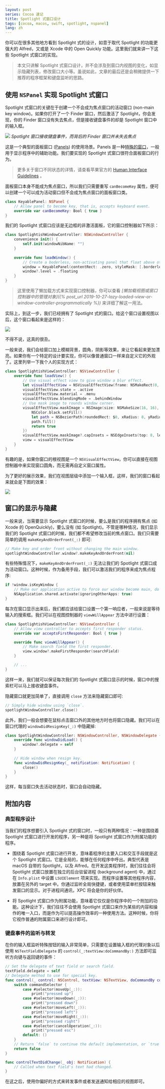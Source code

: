 ```yaml
---
layout: post
series: Cocoa 速记
title: Spotlight 式窗口设计
tags: [cocoa, macos, swift, spotlight, nspanel]
lang: zh
---
```


你可以在很多其他地方看到 Spotlight 式的设计，如意于取代 Spotlight 的功能更强大的 Alfred，又或是 Xcode 中的 Open Quickly 功能。这里我们就来讲一下这些 Spotlight 式窗口的实现。

> 本文只讲解 Spotlight 式窗口设计，并不会涉及到窗口内视图的变化，如显示隐藏列表，修改窗口大小等。虽说如此，文章的最后还是会稍微提供一下推荐的程序框架和键盘监听的思路。

## 使用 `NSPanel` 实现 Spotlight 式窗口

Spotlight 式窗口的关键在于创建一个不会成为焦点窗口的活动窗口 (non-main key window)。如果你打开了一个 Finder 窗口，然后激活了 Spotlight，你会发现，你的 Finder 窗口没有失去焦点，但是接收键盘事件的却是 Spotlight 窗口中的输入框。

![](/assets/img/4d5b0619-cf2e-40b5-b306-bdc65d204333.png)
*Spotlight 窗口接收键盘事件，而背后的 Finder 窗口并未失去焦点*

这是一个典型的面板窗口 ([Panels](https://developer.apple.com/design/human-interface-guidelines/macos/windows-and-views/panels/)) 的使用场景。Panels 是一种[特殊的窗口](https://developer.apple.com/library/archive/documentation/Cocoa/Conceptual/WinPanel/Concepts/UsingPanels.html#//apple_ref/doc/uid/20000224)，一般用于显示程序中的辅助功能。我们要实现的 Spotlight 式窗口很符合面板窗口的行为。

> 更多关于窗口不同状态的详情，请查看苹果官方的 [Human Interface Guidelines](https://developer.apple.com/design/human-interface-guidelines/macos/windows-and-views/window-anatomy/#window-states) 。

面板窗口本身不能成为焦点窗口，所以我们只需要重写 `canBecomeKey` 属性，便可以创建一个可以成为活动窗口但不会成为焦点窗口的面板窗口类。

```swift
class KeyablePanel: NSPanel {
    // Allow panel to become key, that is, accepts keyboard event.
    override var canBecomeKey: Bool { true }
}
```

我们的 Spotlight 式窗口应该是无边框的非激活面板，它的窗口控制器如下所示：

```swift
class SpotlightishWindowController: NSWindowController {
    convenience init() {
        self.init(windowNibName: "")
    }
    
    override func loadWindow() {
        // Create a boderless, non-activating panel that float above other windows.
        window = KeyablePanel(contentRect: .zero, styleMask: [.borderless, .nonactivatingPanel], backing: .buffered, defer: true)
        window?.level = .floating
    }
}
```

> 这里使用了懒加载方式来实现窗口控制器，你可以查看 *[懒加载视图或窗口控制器中的管理对象]({% post_url 2019-10-27-lazy-loaded-view-or-window-controller-programmatically %})* 来详细了解这一用法。

实际上，到这一步，我们已经拥有了 Spotlight 式的窗口。给这个窗口设置视图以后，这个窗口看起来是这样的：

![](/assets/img/5c91532f-8ee3-41e6-a4c8-03b4315d93cf.png)

不得不说，这真的很丑。

一般来说，我们会给窗口加上模糊背景，圆角，阴影等效果，来让它看起来更加漂亮。如果你有一个特定的设计要实现，你可以像普通窗口一样来自定义它的外观了。这里列举一下我个人的实现方式：

```swift
class SpotlightishViewController: NSViewController {
    override func loadView() {
        // Use visual effect view to give window a blur effect.
        let visualEffectView = NSVisualEffectView(frame: NSMakeRect(0, 0, 360, 48))
        visualEffectView.state = .active
        visualEffectView.material = .menu
        visualEffectView.blendingMode = .behindWindow
        // Use mask image to rounds window corner.
        visualEffectView.maskImage = NSImage(size: NSMakeSize(16, 16), flipped: false, drawingHandler: {
            NSColor.black.setFill()
            let path = NSBezierPath(roundedRect: $0, xRadius: 8, yRadius: 8)
            path.fill()
            return true
        })
        visualEffectView.maskImage?.capInsets = NSEdgeInsets(top: 8, left: 8, bottom: 8, right: 8)
        view = visualEffectView
    }
}
```

有趣的是，如果你窗口的根视图是一个 `NSVisualEffectView`，你可以直接在视图控制器中来实现窗口圆角，而无需再自定义窗口属性。

为了更好的展示效果，我们在视图层级中添加一个输入框，这样，我们的窗口看起来就会是下图的效果：

![](/assets/img/092921f5-86f1-42b0-af05-dac8b79e6af1.png)

## 窗口的显示与隐藏

一般来说，当需要显示 Spotlight 式窗口的时候，要么是我们的程序拥有焦点 (如 Xcode 的 OpenQuickly)，要么没有 (如 Spotlight)。不管是哪种情况，我们显示我们的 Spotlight 式窗口的时候，我们都不希望修改当前的焦点窗口。我们只需要简单的调用 `makeKeyAndOrderFront(_:)` 即可:

```swift
// Make key and order front without changing the main window.
spotlightWindowController.window?.makeKeyAndOrderFront(nil)
```

有些特殊情况下，`makeKeyAndOrderFront(_:)` 无法让我们的 Spotlight 式窗口成为活动窗口。这种时候，作为备用手段，我们可以激活我们的程序来成为焦点程序:

```swift
if !window.isKeyWindow {
    // Make our application active to force our window become main, do this only when `makeKeyAndOrderFront(_:)` failed.
    NSApplication.shared.activate(ignoringOtherApps: true)
}
```

每次在窗口显示出来后，我们都应该给窗口设置一个第一响应者，一般来说是等待输入的搜索框。我们可以在视图控制器的 `viewWillAppear` 方法中进行设置：

```swift
class SpotlightishViewController: NSViewController {
    // Allow view controller to accepts first responder status.
    override var acceptsFirstResponder: Bool { true }

    override func viewWillAppear() {
        // Make search field the first responder.
        view.window?.makeFirstResponder(searchField)
    }

    // ...
}
```

这样一来，我们就可以保证每次我们的 Spotlight 式窗口显示的时候，窗口中的搜索栏可以马上接收键盘事件。

隐藏窗口就更加简单了，直接调用 `close` 方法来隐藏窗口即可:

```swift
// Simply hide window using `close`.
spotlightWindowController.close()
```

此外，我们一般会想要在鼠标点击窗口外的其他地方时也将窗口隐藏。我们可以在窗口代理的 `windowDidResignKey(_:)` 中隐藏掉:

```swift
class SpotlightWindowController: NSWindowController, NSWindowDelegate {
    override func windowDidLoad() {
        window?.delegate = self
    }
    
    // Hide window when resign key.
    func windowDidResignKey(_ notification: Notification) {
        close()
    }
}
```

这样，每当窗口失去活动状态时，窗口会自动隐藏。

## 附加内容

### 典型程序设计

当我们的程序想要引入 Spotlight 式的窗口时，一般只有两种情况：一种是围绕着 Spotlight 式窗口进行开发的程序，另一种是将 Spotlight 式窗口作为附属功能的程序。

- 围绕着 Spotlight 式窗口进行开发，意味着程序的主要入口和交互手段就是这个 Spotlight 式窗口。它是全局的，能够在任何程序中呼出。典型代表是 macOS 自带的 Spotlight，以及 Alfred。在开发这类程序时，我们往往会将 Spotlight 式窗口放置在独立的后台驻留进程 (background agent) 中，通过在 `Info.plist` 中设置 `LSUIElement` 项来实现。而程序设置等其他程序内容，放置在另外的 target 中。你通过监听全局快捷键，或者使用菜单栏按钮来触发窗口的显示。对于进程间通讯，XPC 将会是你的好伙伴。

- 将 Spotlight 式窗口作为附属功能，意味着它仅仅是你程序中的一个附加的功能。这种设计下，我们往往不会使用 Spotlight 式窗口来作为某些的内容和操作的唯一入口，而是作为可以提高操作效率的一种使用方法。这种时候，你将它视作普通的附属窗口来进行设计即可。

### 键盘事件的监听与转发

在你的输入框监听特殊按钮的输入非常简单，只需要在设置输入框的代理对象以后使用 `NSTextFieldDelegate` 的 `control(_:textView:doCommandBy:)` 方法即可监听方向键与返回键的事件：

```swift
// Set the delegate of text field or search field.
textField.delegate = self
// Delegate method to use for special key.
func control(_ control: NSControl, textView: NSTextView, doCommandBy commandSelector: Selector) -> Bool {
    switch commandSelector {
        case #selector(moveUp(_:)):
            print("pressed up")
        case #selector(moveDown(_:)):
            print("pressed down")
        case #selector(moveLeft(_:)):
            print("pressed left")
        case #selector(moveRight(_:)):
            print("pressed right")
        case #selector(cancelOperation(_:)):
            print("pressed esc")
        default: ()
    }
    // Return `false` to continue the default implementation, or `true` to override.
    return false
}

func controlTextDidChange(_ obj: Notification) {
    // Called when text field's text had changed.
}
```

在这之后，使用你偏好的方式来转发事件或者发送通知给相应的视图即可。